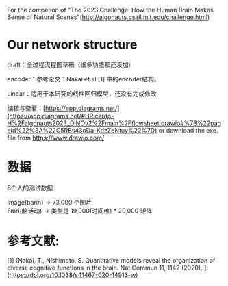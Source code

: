 For the competion of "The 2023 Challenge: How the Human Brain Makes Sense of Natural Scenes"(http://algonauts.csail.mit.edu/challenge.html)

# Our network structure
draft：全过程流程图草稿（很多功能都还没加）  

encoder：参考论文：Nakai et.al [1] 中的encoder结构。  

Linear：适用于本研究的线性回归模型，还没有完成修改  

编辑与查看：[https://app.diagrams.net/](https://app.diagrams.net/#HRicardo-H%2Falgonauts2023_DINOv2%2Fmain%2Fflowsheet.drawio#%7B%22pageId%22%3A%22C5RBs43oDa-KdzZeNtuy%22%7D)  or  download the exe. file from https://www.drawio.com/

# 数据
8个人的测试数据  

Image(barin) 		->  73,000 个图片  
Fmri(脑活动)		->  类型是 19,000(时间维) * 20,000 矩阵  


# 参考文献:  
[1] [Nakai, T., Nishimoto, S. Quantitative models reveal the organization of diverse cognitive functions in the brain. Nat Commun 11, 1142 (2020). ]:(https://doi.org/10.1038/s41467-020-14913-w)
